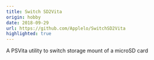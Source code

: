 ```yaml
---
title: Switch SD2Vita
origin: hobby
date: 2018-09-29
url: https://github.com/Applelo/SwitchSD2Vita
highlighted: true
---
```


A PSVita utility to switch storage mount of a microSD card

<!--more-->
